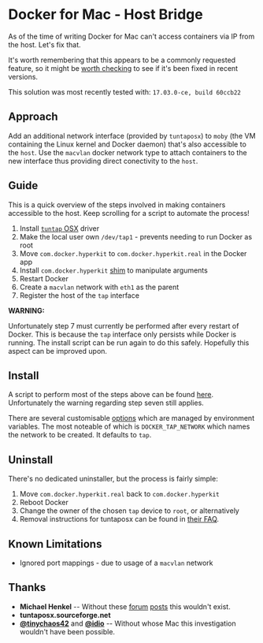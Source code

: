# Docker for Mac - Host Bridge

As of the time of writing Docker for Mac can't access containers via IP from
the host. Let's fix that.

It's worth remembering that this appears to be a commonly requested feature, so
it might be [worth checking][docker-for-mac-networking] to see if it's been
fixed in recent versions.

This solution was most recently tested with: `17.03.0-ce, build 60ccb22`

[docker-for-mac-networking]: https://docs.docker.com/docker-for-mac/networking/

## Approach

Add an additional network interface (provided by `tuntaposx`) to `moby` (the VM
containing the Linux kernel and Docker daemon) that's also accessible to the
`host`. Use the `macvlan` docker network type to attach containers to the new
interface thus providing direct conectivity to the `host`.

## Guide

This is a quick overview of the steps involved in making containers accessible
to the host. Keep scrolling for a script to automate the process!

1. Install [`tuntap` OSX][tto] driver
2. Make the local user own `/dev/tap1` - prevents needing to run Docker as root
3. Move `com.docker.hyperkit` to `com.docker.hyperkit.real` in the Docker app
4. Install `com.docker.hyperkit` [shim][shim] to manipulate arguments
5. Restart Docker
6. Create a `macvlan` network with `eth1` as the parent
7. Register the host of the `tap` interface

**WARNING:**

Unfortunately step 7 must currently be performed after every restart of Docker.
This is because the `tap` interface only persists while Docker is running. The
install script can be run again to do this safely. Hopefully this aspect can be
improved upon.

[tto]: http://tuntaposx.sourceforge.net/
[shim]: /install.sh#L38-L57

## Install

A script to perform most of the steps above can be found [here][script].
Unfortunately the warning regarding step seven still applies.

There are several customisable [options][opts] which are managed by environment
variables. The most noteable of which is `DOCKER_TAP_NETWORK` which names the
network to be created. It defaults to `tap`.

[script]: /install.sh
[opts]: /install.sh#L83-L88

## Uninstall

There's no dedicated uninstaller, but the process is fairly simple:

1. Move `com.docker.hyperkit.real` back to `com.docker.hyperkit`
2. Reboot Docker
3. Change the owner of the chosen `tap` device to `root`, or alternatively
4. Removal instructions for tuntaposx can be found in [their FAQ][ttofaq].

[ttofaq]: http://tuntaposx.sourceforge.net/faq.xhtml

## Known Limitations

- Ignored port mappings - due to usage of a `macvlan` network

## Thanks

- **Michael Henkel** --
  Without these [forum][mhenkel1] [posts][mhenkel2] this wouldn't exist.
- **tuntaposx.sourceforge.net**
- **[@tinychaos42][tinychaos42]** and **[@idio][idio]** --
  Without whose Mac this investigation wouldn't have been possible.

[mhenkel1]: https://forums.docker.com/t/support-tap-interface-for-direct-container-access-incl-multi-host/17835/2
[mhenkel2]: https://forums.docker.com/t/support-tap-interface-for-direct-container-access-incl-multi-host/17835/3
[tinychaos42]: https://github.com/tinychaos42
[idio]: https://github.com/idio
